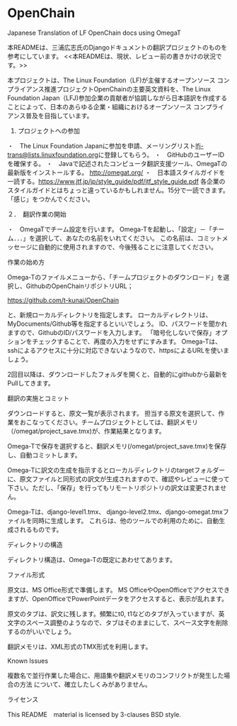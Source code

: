 # OpenChain
Japanese Translation of LF OpenChain docs using OmegaT

本READMEは、三浦広志氏のDjangoドキュメントの翻訳プロジェクトのものを参考にしています。
<<本READMEは、現状、レビュー前の書きかけの状況です。>>

本プロジェクトは、The Linux Foundation（LF)が主催するオープンソース コンプライアンス推進プロジェクトOpenChainの主要英文資料を、The Linux Foundation Japan（LFJ)参加企業の貢献者が協調しながら日本語訳を作成することによって、日本のあらゆる企業・組織におけるオープンソース コンプライアンス普及を目指しています。

1. プロジェクトへの参加

  ・　The Linux Foundation Japanに参加を申請、メーリングリスト<lfj-trans@lists.linuxfoundation.org>に登録してもらう。
  ・　GitHubのユーザーIDを確保する。
  ・　Javaで記述されたコンピュータ翻訳支援ツール、OmegaTの最新版をインストールする。 http://omegat.org/
  ・　日本語スタイルガイドを一読する。https://www.jtf.jp/jp/style_guide/pdf/jtf_style_guide.pdf
      各企業のスタイルガイドとはちょっと違っているかもしれません。15分で一読できます。「感じ」をつかんでください。    

２．　翻訳作業の開始

  ・　OmegaTでチーム設定を行います。 Omega-Tを起動し、「設定」－「チーム．．．」を選択して、あなたの名前をいれてください。 この名前は、コミットメッセージに自動的に使用されますので、今後残ることに注意してください。

作業の始め方

Omega-Tのファイルメニューから、「チームプロジェクトのダウンロード」を選択し、GithubのOpenChainリポジトリURL；

https://github.com/t-kunai/OpenChain

と、新規ローカルディレクトリを指定します。 ローカルディレクトリは、MyDocuments/Github等を指定するといいでしょう。 ID、パスワードを聞かれますので、GithubのID/パスワードを入力します。 「暗号化しないで保存」オプションをチェックすることで、再度の入力をせずにすみます。 Omega-Tは、sshによるアクセスに十分に対応できないようなので、httpsによるURLを使いましょう。

2回目以降は、ダウンロードしたフォルダを開くと、自動的にgithubから最新をPullしてきます。

翻訳の実施とコミット

ダウンロードすると、原文一覧が表示されます。 担当する原文を選択して、作業をおこなってください。チームプロジェクトとしては、翻訳メモリ（/omegat/project_save.tmx)が、作業結果となります。 

Omega-Tで保存を選択すると、翻訳メモリ(/omegat/project_save.tmx)を保存し、自動コミットします。

Omega-Tに訳文の生成を指示するとローカルディレクトリのtargetフォルダーに、原文ファイルと同形式の訳文が生成されますので、確認やレビューに使って下さい。ただし、「保存」を行ってもリモートリポジトリの訳文は変更されません。

Omega-Tは、django-level1.tmx、 django-level2.tmx、django-omegat.tmxファイルを同時に生成します。 これらは、他のツールでの利用のために、自動生成されるものです。

ディレクトリの構造

ディレクトリ構造は、Omega-Tの既定にあわせてあります。

ファイル形式

原文は、MS Office形式で準備します。 MS OfficeやOpenOfficeでアクセスできますが、OpenOfficeでPowerPointデータをアクセスすると、表示が乱れます。

原文のタブは、訳文に残します。頻繁にt0, t1などのタブが入っていますが、英文字のスペース調整のようなので、タブはそのままにして、スペース文字を削除するのがいいでしょう。

翻訳メモリは、XML形式のTMX形式を利用します。

Known Issues

複数名で並行作業した場合に、用語集や翻訳メモリのコンフリクトが発生した場合の方法 について、確立したしくみがありません。

ライセンス

This README　material is licensed by 3-clauses BSD style.


